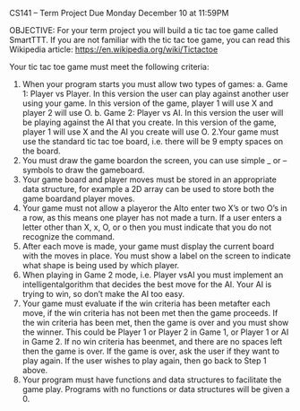 CS141 – Term Project
Due Monday December 10 at 11:59PM 

OBJECTIVE:
For your term project you will build a tic tac toe game called SmartTTT. If you are not familiar with the tic tac toe game, you can read this Wikipedia article: https://en.wikipedia.org/wiki/Tictactoe

Your tic tac toe game must meet the following criteria:
1. When your program starts you must allow two types of games:
	a. Game 1: Player vs Player. In this version the user can play against another user using your game. In this version of the game, player 1 will use X and player 2 will use O.
	b. Game 2: Player vs AI. In this version the user will be playing against the AI that you create. In this version of the game, player 1 will use X and the AI you create will use O. 2.Your game must use the standard tic tac toe board, i.e. there will be 9 empty spaces on the board.
3. You must draw the game boardon the screen, you can use simple _ or – symbols to draw the gameboard. 
4. Your game board and player moves 
must be stored in an appropriate data structure, for example a 2D array can be used to store both the game boardand player moves.
5. Your game must not allow a playeror the AIto enter two X’s or two O’s in a row, as this means one player has not made a turn. If a user enters a letter other than X, x, O, or o then you must indicate that you do not recognize the command. 
6. After each move is made, your game must display the current board with the moves in place. You  must  show  a  label  on  the  screen  to  indicate  what  shape  is  being  used  by which player.
7. When  playing  in  Game  2  mode,  i.e. Player  vsAI  you  must  implement  an intelligentalgorithm that decides the best move for the AI. Your AI is trying to win, so don’t make the AI too easy.
8. Your  game must evaluate  if  the  win  criteria  has  been metafter  each  move,  if the  win criteria has not been met then the game proceeds. If the win criteria has been met, then the game is over and you must show the winner. This could be Player 1 or Player 2 in Game 1, or Player 1 or AI in Game 2. If no win criteria has beenmet, and there are no spaces left then the game is over. If the game is over, ask the user if they want to play again. If the user wishes to play again, then go back to Step 1 above. 
9. Your  program  must  have  functions  and  data  structures  to  facilitate  the  game  play. Programs with no functions or data structures will be given a 0. 
